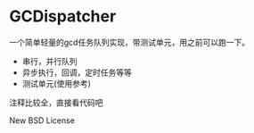 # GCDispatcher

一个简单轻量的gcd任务队列实现，带测试单元，用之前可以跑一下。


* 串行，并行队列
* 异步执行，回调，定时任务等等
* 测试单元(使用参考)


注释比较全，直接看代码吧

New BSD License